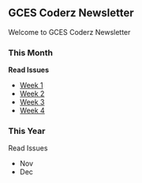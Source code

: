 ## GCES Coderz Newsletter

Welcome to GCES Coderz Newsletter


### This Month

**Read Issues**

- [Week 1](/2021/Nov/week-1.md)
- [Week 2](/2021/Nov/week-2.md)
- [Week 3](/2021/Nov/week-3.md)
- [Week 4](/2021/Nov/week-4.md)

### This Year

Read Issues

- Nov
- Dec
